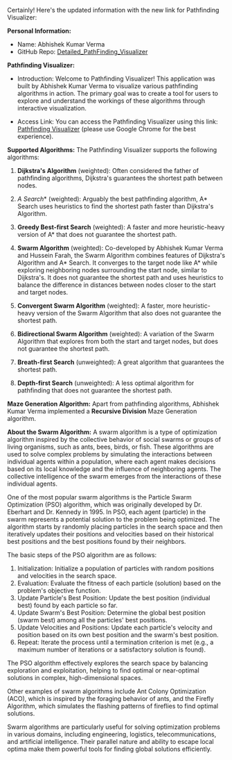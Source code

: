 Certainly! Here's the updated information with the new link for Pathfinding Visualizer:

**Personal Information:**
- Name: Abhishek Kumar Verma
- GitHub Repo: [Detailed_PathFinding_Visualizer](https://github.com/AbhishekCS3459/Detailed_PathFinding_Visualizer)

**Pathfinding Visualizer:**
- Introduction: Welcome to Pathfinding Visualizer! This application was built by Abhishek Kumar Verma to visualize various pathfinding algorithms in action. The primary goal was to create a tool for users to explore and understand the workings of these algorithms through interactive visualization.

- Access Link: You can access the Pathfinding Visualizer using this link: [Pathfinding Visualizer](https://visualizeyourpath.netlify.app/) (please use Google Chrome for the best experience).

**Supported Algorithms:**
The Pathfinding Visualizer supports the following algorithms:

1. **Dijkstra's Algorithm** (weighted): Often considered the father of pathfinding algorithms, Dijkstra's guarantees the shortest path between nodes.

2. **A* Search** (weighted): Arguably the best pathfinding algorithm, A* Search uses heuristics to find the shortest path faster than Dijkstra's Algorithm.

3. **Greedy Best-first Search** (weighted): A faster and more heuristic-heavy version of A* that does not guarantee the shortest path.

4. **Swarm Algorithm** (weighted): Co-developed by Abhishek Kumar Verma and Hussein Farah, the Swarm Algorithm combines features of Dijkstra's Algorithm and A* Search. It converges to the target node like A* while exploring neighboring nodes surrounding the start node, similar to Dijkstra's. It does not guarantee the shortest path and uses heuristics to balance the difference in distances between nodes closer to the start and target nodes.

5. **Convergent Swarm Algorithm** (weighted): A faster, more heuristic-heavy version of the Swarm Algorithm that also does not guarantee the shortest path.

6. **Bidirectional Swarm Algorithm** (weighted): A variation of the Swarm Algorithm that explores from both the start and target nodes, but does not guarantee the shortest path.

7. **Breath-first Search** (unweighted): A great algorithm that guarantees the shortest path.

8. **Depth-first Search** (unweighted): A less optimal algorithm for pathfinding that does not guarantee the shortest path.

**Maze Generation Algorithm:**
Apart from pathfinding algorithms, Abhishek Kumar Verma implemented a **Recursive Division** Maze Generation algorithm.

**About the Swarm Algorithm:**
A swarm algorithm is a type of optimization algorithm inspired by the collective behavior of social swarms or groups of living organisms, such as ants, bees, birds, or fish. These algorithms are used to solve complex problems by simulating the interactions between individual agents within a population, where each agent makes decisions based on its local knowledge and the influence of neighboring agents. The collective intelligence of the swarm emerges from the interactions of these individual agents.

One of the most popular swarm algorithms is the Particle Swarm Optimization (PSO) algorithm, which was originally developed by Dr. Eberhart and Dr. Kennedy in 1995. In PSO, each agent (particle) in the swarm represents a potential solution to the problem being optimized. The algorithm starts by randomly placing particles in the search space and then iteratively updates their positions and velocities based on their historical best positions and the best positions found by their neighbors.

The basic steps of the PSO algorithm are as follows:

1. Initialization: Initialize a population of particles with random positions and velocities in the search space.
2. Evaluation: Evaluate the fitness of each particle (solution) based on the problem's objective function.
3. Update Particle's Best Position: Update the best position (individual best) found by each particle so far.
4. Update Swarm's Best Position: Determine the global best position (swarm best) among all the particles' best positions.
5. Update Velocities and Positions: Update each particle's velocity and position based on its own best position and the swarm's best position.
6. Repeat: Iterate the process until a termination criterion is met (e.g., a maximum number of iterations or a satisfactory solution is found).

The PSO algorithm effectively explores the search space by balancing exploration and exploitation, helping to find optimal or near-optimal solutions in complex, high-dimensional spaces.

Other examples of swarm algorithms include Ant Colony Optimization (ACO), which is inspired by the foraging behavior of ants, and the Firefly Algorithm, which simulates the flashing patterns of fireflies to find optimal solutions.

Swarm algorithms are particularly useful for solving optimization problems in various domains, including engineering, logistics, telecommunications, and artificial intelligence. Their parallel nature and ability to escape local optima make them powerful tools for finding global solutions efficiently.
